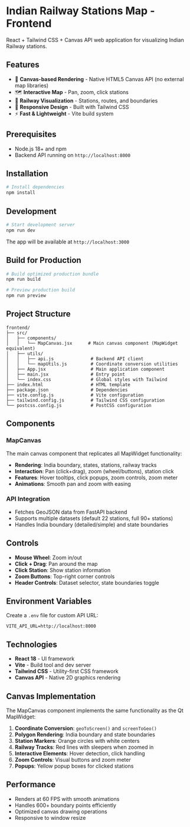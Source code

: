 # Indian Railway Stations Map - Frontend

React + Tailwind CSS + Canvas API web application for visualizing Indian Railway stations.

## Features

- 🎨 **Canvas-based Rendering** - Native HTML5 Canvas API (no external map libraries)
- 🗺️ **Interactive Map** - Pan, zoom, click stations
- 🚄 **Railway Visualization** - Stations, routes, and boundaries
- 🎯 **Responsive Design** - Built with Tailwind CSS
- ⚡ **Fast & Lightweight** - Vite build system

## Prerequisites

- Node.js 18+ and npm
- Backend API running on `http://localhost:8000`

## Installation

```bash
# Install dependencies
npm install
```

## Development

```bash
# Start development server
npm run dev
```

The app will be available at `http://localhost:3000`

## Build for Production

```bash
# Build optimized production bundle
npm run build

# Preview production build
npm run preview
```

## Project Structure

```
frontend/
├── src/
│   ├── components/
│   │   └── MapCanvas.jsx      # Main canvas component (MapWidget equivalent)
│   ├── utils/
│   │   ├── api.js              # Backend API client
│   │   └── mapUtils.js         # Coordinate conversion utilities
│   ├── App.jsx                 # Main application component
│   ├── main.jsx                # Entry point
│   └── index.css               # Global styles with Tailwind
├── index.html                  # HTML template
├── package.json                # Dependencies
├── vite.config.js              # Vite configuration
├── tailwind.config.js          # Tailwind CSS configuration
└── postcss.config.js           # PostCSS configuration
```

## Components

### MapCanvas

The main canvas component that replicates all MapWidget functionality:

- **Rendering**: India boundary, states, stations, railway tracks
- **Interaction**: Pan (click+drag), zoom (wheel/buttons), station click
- **Features**: Hover tooltips, click popups, zoom controls, zoom meter
- **Animations**: Smooth pan and zoom with easing

### API Integration

- Fetches GeoJSON data from FastAPI backend
- Supports multiple datasets (default 22 stations, full 90+ stations)
- Handles India boundary (detailed/simple) and state boundaries

## Controls

- **Mouse Wheel**: Zoom in/out
- **Click + Drag**: Pan around the map
- **Click Station**: Show station information
- **Zoom Buttons**: Top-right corner controls
- **Header Controls**: Dataset selector, state boundaries toggle

## Environment Variables

Create a `.env` file for custom API URL:

```env
VITE_API_URL=http://localhost:8000
```

## Technologies

- **React 18** - UI framework
- **Vite** - Build tool and dev server
- **Tailwind CSS** - Utility-first CSS framework
- **Canvas API** - Native 2D graphics rendering

## Canvas Implementation

The MapCanvas component implements the same functionality as the Qt MapWidget:

1. **Coordinate Conversion**: `geoToScreen()` and `screenToGeo()`
2. **Polygon Rendering**: India boundary and state boundaries
3. **Station Markers**: Orange circles with white centers
4. **Railway Tracks**: Red lines with sleepers when zoomed in
5. **Interactive Elements**: Hover detection, click handling
6. **Zoom Controls**: Visual buttons and zoom meter
7. **Popups**: Yellow popup boxes for clicked stations

## Performance

- Renders at 60 FPS with smooth animations
- Handles 600+ boundary points efficiently
- Optimized canvas drawing operations
- Responsive to window resize
